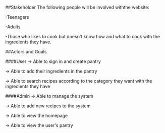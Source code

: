 ##Stakeholder
The following people will be involved withthe website:

-Teenagers

-Adults

-Those who likes to cook but doesn't know how and what to cook with the ingredients they have.

##Actors and Goals
 
####User
-> Able to sign in and create pantry

-> Able to add their ingredients in the pantry

-> Able to search recipes according to the category they want with the ingredients they have

####Admin
-> Able to manage the system

-> Able to add new recipes to the system

-> Able to view the homepage

-> Able to view the user's pantry